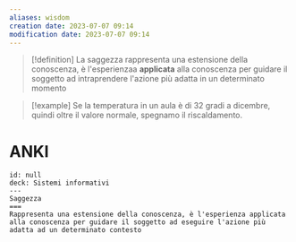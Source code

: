 ```yaml
---
aliases: wisdom
creation date: 2023-07-07 09:14
modification date: 2023-07-07 09:14
---
```


>[!definition]
>La saggezza rappresenta una estensione della conoscenza, è l'esperienzaa **applicata** alla conoscenza per guidare il soggetto ad intraprendere l'azione più adatta in un determinato momento


>[!example]
>Se la temperatura in un aula è di 32 gradi a dicembre, quindi oltre il valore normale, spegnamo il riscaldamento.


# ANKI

```anki
id: null
deck: Sistemi informativi
---
Saggezza
===
Rappresenta una estensione della conoscenza, è l'esperienza applicata alla conoscenza per guidare il soggetto ad eseguire l'azione più adatta ad un determinato contesto
```

